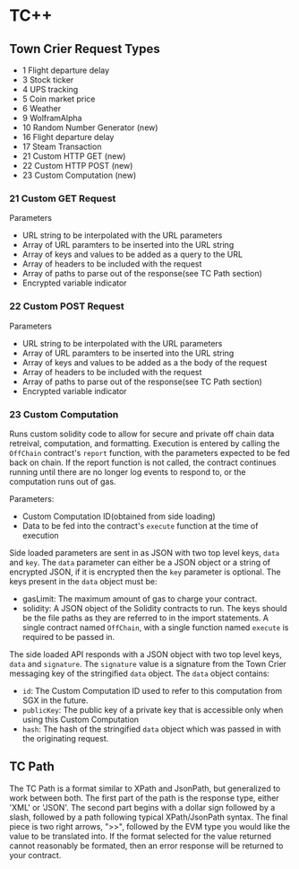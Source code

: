 # TC++

## Town Crier Request Types

- 1 Flight departure delay
- 3 Stock ticker
- 4 UPS tracking
- 5 Coin market price
- 6 Weather
- 9 WolframAlpha
- 10 Random Number Generator (new)
- 16 Flight departure delay
- 17 Steam Transaction
- 21 Custom HTTP GET (new)
- 22 Custom HTTP POST (new)
- 23 Custom Computation (new)

### 21 Custom GET Request

Parameters
- URL string to be interpolated with the URL parameters
- Array of URL paramters to be inserted into the URL string
- Array of keys and values to be added as a query to the URL
- Array of headers to be included with the request
- Array of paths to parse out of the response(see TC Path section)
- Encrypted variable indicator

### 22 Custom POST Request

Parameters
- URL string to be interpolated with the URL parameters
- Array of URL paramters to be inserted into the URL string
- Array of keys and values to be added as a the body of the request
- Array of headers to be included with the request
- Array of paths to parse out of the response(see TC Path section)
- Encrypted variable indicator

### 23 Custom Computation

Runs custom solidity code to allow for secure and private off chain data retreival, computation, and formatting. Execution is entered by calling the `OffChain` contract's `report` function, with the parameters expected to be fed back on chain. If the report function is not called, the contract continues running until there are no longer log events to respond to, or the computation runs out of gas.

Parameters:
- Custom Computation ID(obtained from side loading)
- Data to be fed into the contract's `execute` function at the time of execution

Side loaded parameters are sent in as JSON with two top level keys, `data` and `key`. The `data` parameter can either be a JSON object or a string of encrypted JSON, if it is encrypted then the `key` parameter is optional. The keys present in the `data` object must be:

- gasLimit: The maximum amount of gas to charge your contract.
- solidity: A JSON object of the Solidity contracts to run. The keys should be the file paths as they are referred to in the import statements. A single contract named `OffChain`, with a single function named `execute` is required to be passed in.

The side loaded API responds with a JSON object with two top level keys, `data` and `signature`. The `signature` value is a signature from the Town Crier messaging key of the stringified `data` object. The `data` object contains:
- `id`: The Custom Computation ID used to refer to this computation from SGX in the future.
- `publicKey`: The public key of a private key that is accessible only when using this Custom Computation
- `hash`: The hash of the stringified `data` object which was passed in with the originating request.

## TC Path

The TC Path is a format similar to XPath and JsonPath, but generalized to work between both. The first part of the path is the response type, either 'XML' or 'JSON'. The second part begins with a dollar sign followed by a slash, followed by a path following typical XPath/JsonPath syntax. The final piece is two right arrows, ">>", followed by the EVM type you would like the value to be translated into. If the format selected for the value returned cannot reasonably be formated, then an error response will be returned to your contract.
